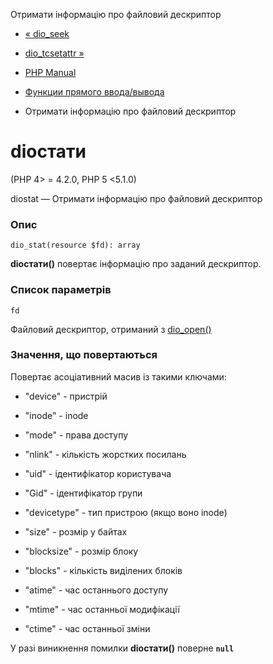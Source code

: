 Отримати інформацію про файловий дескриптор

-   [« dio\_seek](function.dio-seek.html)
    
-   [dio\_tcsetattr »](function.dio-tcsetattr.html)
    
-   [PHP Manual](index.html)
    
-   [Функции прямого ввода/вывода](ref.dio.html)
    
-   Отримати інформацію про файловий дескриптор
    

# dioстати

(PHP 4> = 4.2.0, PHP 5 <5.1.0)

diostat — Отримати інформацію про файловий дескриптор

### Опис

```methodsynopsis
dio_stat(resource $fd): array
```

**dioстати()** повертає інформацію про заданий дескриптор.

### Список параметрів

`fd`

Файловий дескриптор, отриманий з [dio\_open()](function.dio-open.html)

### Значення, що повертаються

Повертає асоціативний масив із такими ключами:

-   "device" - пристрій
    
-   "inode" - inode
    
-   "mode" - права доступу
    
-   "nlink" - кількість жорстких посилань
    
-   "uid" - ідентифікатор користувача
    
-   "Gid" - ідентифікатор групи
    
-   "devicetype" - тип пристрою (якщо воно inode)
    
-   "size" - розмір у байтах
    
-   "blocksize" - розмір блоку
    
-   "blocks" - кількість виділених блоків
    
-   "atime" - час останнього доступу
    
-   "mtime" - час останньої модифікації
    
-   "ctime" - час останньої зміни
    

У разі виникнення помилки **dioстати()** поверне **`null`**